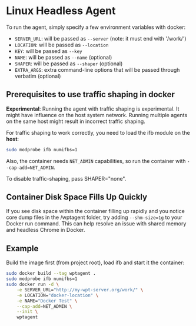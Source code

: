 # Linux Headless Agent

To run the agent, simply specify a few environment variables with docker:

- `SERVER_URL`: will be passed as `--server` (note: it must end with '/work/')
- `LOCATION`: will be passed as `--location`
- `KEY`: will be passed as `--key`
- `NAME`: will be passed as `--name` (optional)
- `SHAPER`: will be passed as `--shaper` (optional)
- `EXTRA_ARGS`: extra command-line options that will be passed through verbatim (optional)

## Prerequisites to use traffic shaping in docker

**Experimental**: Running the agent with traffic shaping is experimental. It might
have influence on the host system network. Running multiple agents on the
same host might result in incorrect traffic shaping.

For traffic shaping to work correctly, you need to load the ifb module on the **host**:

```bash
sudo modprobe ifb numifbs=1
```

Also, the container needs `NET_ADMIN` capabilities, so run the container with 
`--cap-add=NET_ADMIN`.

To disable traffic-shaping, pass SHAPER="none".

## Container Disk Space Fills Up Quickly

If you see disk space within the container filling up rapidly and you notice
core dump files in the /wptagent folder, try adding `--shm-size=1g` to your Docker run
command. This can help resolve an issue with shared memory and headless Chrome in Docker.

## Example

Build the image first (from project root), load ifb and start it the container:

```bash
sudo docker build --tag wptagent .
sudo modprobe ifb numifbs=1
sudo docker run -d \
    -e SERVER_URL="http://my-wpt-server.org/work/" \
    -e LOCATION="docker-location" \
    -e NAME="Docker Test" \
    --cap-add=NET_ADMIN \
    --init \
    wptagent
```
